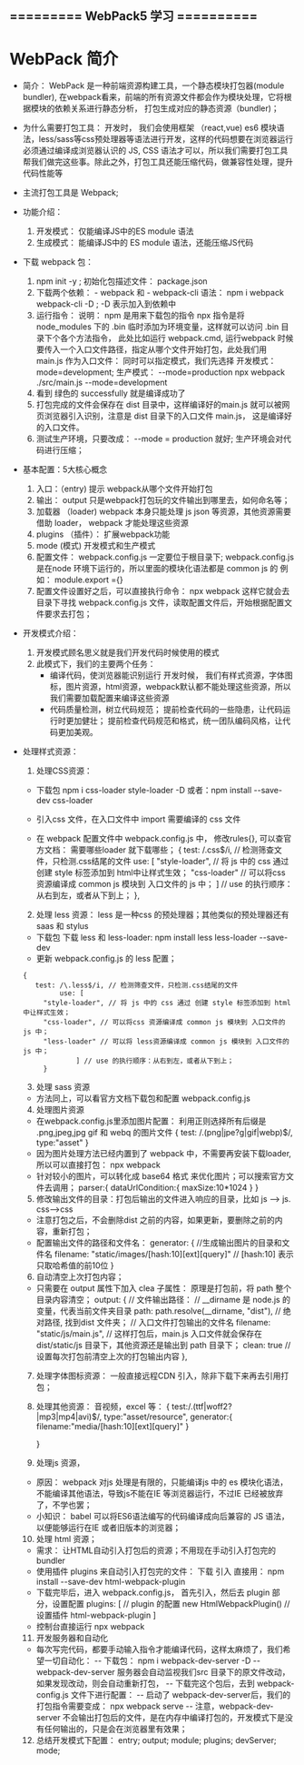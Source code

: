 ## ========= WebPack5 学习 ==========
# WebPack 简介
 - 简介：
    WebPack 是一种前端资源构建工具，一个静态模块打包器(module bundler), 在webpack看来，前端的所有资源文件都会作为模块处理，它将根据模块的依赖关系进行静态分析， 打包生成对应的静态资源（bundler)；
 - 为什么需要打包工具： 
   开发时， 我们会使用框架 （react,vue) es6 模块语法，less/sass等css预处理器等语法进行开发，这样的代码想要在浏览器运行必须通过编译成浏览器认识的 JS, CSS 语法才可以，所以我们需要打包工具帮我们做完这些事。除此之外，打包工具还能压缩代码，做兼容性处理，提升代码性能等
 - 主流打包工具是 Webpack;
 - 功能介绍：
   1. 开发模式： 仅能编译JS中的ES module 语法
   2. 生成模式： 能编译JS中的 ES module 语法，还能压缩JS代码
 - 下载 webpack 包：
   1. npm init -y ; 初始化包描述文件： package.json
   2. 下载两个依赖： - webpack 和 - webpack-cli 语法： npm i webpack webpack-cli  -D  ; -D 表示加入到依赖中
   3. 运行指令： 说明： npm 是用来下载包的指令 npx 指令是将 node_modules 下的 .bin 临时添加为环境变量，这样就可以访问 .bin 目录下个各个方法指令，
       此处比如运行 webpack.cmd, 运行webpack 时候要传入一个入口文件路径，指定从哪个文件开始打包，此处我们用 main.js 作为入口文件： 同时可以指定模式，我们先选择
       开发模式： mode=development; 生产模式： --mode=production
        npx webpack ./src/main.js --mode=development
   4. 看到 绿色的 successfully 就是编译成功了
   5. 打包完成的文件会保存在 dist 目录中，这样编译好的main.js 就可以被网页浏览器引入识别，注意是 dist 目录下的入口文件 main.js， 这是编译好的入口文件。
   6. 测试生产环境，只要改成： --mode = production 就好; 生产环境会对代码进行压缩；
 - 基本配置：5大核心概念
   1. 入口：（entry) 提示 webpack从哪个文件开始打包
   2. 输出： output 只是webpack打包玩的文件输出到哪里去，如何命名等；
   3. 加载器 （loader) webpack 本身只能处理 js json 等资源，其他资源需要借助 loader， webpack 才能处理这些资源
   4. plugins （插件）： 扩展webpack功能
   5. mode (模式) 开发模式和生产模式
   6. 配置文件： webpack.config.js 一定要位于根目录下; webpack.config.js是在node 环境下运行的，所以里面的模块化语法都是 common js 的 例如： module.export ={}
   7. 配置文件设置好之后，可以直接执行命令： npx webpack  这样它就会去目录下寻找 webpack.config.js 文件，读取配置文件后，开始根据配置文件要求去打包；
 - 开发模式介绍：
   1. 开发模式顾名思义就是我们开发代码时候使用的模式
   2. 此模式下，我们的主要两个任务：
      - 编译代码，使浏览器能识别运行
         开发时候， 我们有样式资源，字体图标，图片资源，html资源，webpack默认都不能处理这些资源，所以我们需要加载配置来编译这些资源
      - 代码质量检测，树立代码规范；
        提前检查代码的一些隐患，让代码运行时更加健壮； 提前检查代码规范和格式，统一团队编码风格，让代码更加美观。
 - 处理样式资源： 
    1. 处理CSS资源： 
      - 下载包
        npm i css-loader style-loader -D 或者：npm install --save-dev css-loader
        
      - 引入css 文件，在入口文件中 import 需要编译的 css 文件
      - 在 webpack 配置文件中 webpack.config.js 中， 修改rules{}, 可以查官方文档： 需要哪些loader 就下载哪些；
            {
                test: /\.css$/i, // 检测筛查文件，只检测.css结尾的文件
                use: [
                        "style-loader", // 将 js 中的 css 通过 创建 style 标签添加到 html中让样式生效；
                        "css-loader" // 可以将css 资源编译成 common js 模块到 入口文件的 js 中；
                    ] // use 的执行顺序：从右到左，或者从下到上；
            },
         
    2. 处理 less 资源： less 是一种css 的预处理器；其他类似的预处理器还有 saas 和 stylus
      - 下载包
        下载 less 和 less-loader: 
        npm install less less-loader --save-dev
      - 更新 webpack.config.js 的 less 配置；

       {
          test: /\.less$/i, // 检测筛查文件，只检测.css结尾的文件
                use: [
            "style-loader", // 将 js 中的 css 通过 创建 style 标签添加到 html中让样式生效；
            "css-loader", // 可以将css 资源编译成 common js 模块到 入口文件的 js 中；
            "less-loader" // 可以将 less资源编译成 common js 模块到 入口文件的 js 中；
                    ] // use 的执行顺序：从右到左，或者从下到上；
            }
    3. 处理 sass 资源
      - 方法同上，可以看官方文档下载包和配置 webpack.config.js
    4. 处理图片资源
      - 在webpack.config.js里添加图片配置： 利用正则选择所有后缀是 .png,jpeg,jpg gif 和 webq 的图片文件
         {
           test: /\.(png|jpe?g|gif|webp)$/, 
           type:"asset"
         }
      - 因为图片处理方法已经内置到了 webpack 中，不需要再安装下载loader, 所以可以直接打包： npx webpack
      - 针对较小的图片，可以转化成 base64 格式 来优化图片；可以搜索官方文件去调用；
          parser:{
            <!-- 小于10kb 的图片转化格式 -->
            dataUrlCondition:{
              <!-- 转换优点： 减少请求数量，缺点：转换后的体积会变得大一点  -->
              maxSize:10*1024
            }
          }
    5. 修改输出文件的目录：打包后输出的文件进入响应的目录，比如 js --> js. css-->css
     - 注意打包之后，不会删除dist 之前的内容，如果更新，要删除之前的内容，重新打包；
     - 配置输出文件的路径和文件名： 
         generator: {
                    //生成输出图片的目录和文件名
                    filename: "static/images/[hash:10][ext][query]" // [hash:10] 表示只取哈希值的前10位
                }

    6. 自动清空上次打包内容；
      - 只需要在 output 属性下加入 clea 子属性： 原理是打包前，将 path 整个目录内容清空；
                output: {
                  // 文件输出路径：
                  //  __dirname  是 node.js 的变量，代表当前文件夹目录
                  path: path.resolve(__dirname, "dist"), // 绝对路径, 找到dist 文件夹； 
                  // 入口文件打包输出的文件名
                  filename: "static/js/main.js", // 这样打包后，main.js 入口文件就会保存在 dist/static/js 目录下，其他资源还是输出到 path 目录下；
                  clean: true // 设置每次打包前清空上次的打包输出内容
              },
    7. 处理字体图标资源： 一般直接远程CDN 引入，除非下载下来再去引用打包；

    8. 处理其他资源： 音视频，excel 等： 
        {
          test:/\.(ttf|woff2?|mp3|mp4|avi)$/,
          type:"asset/resource",
          generator:{
            <!-- 输出路径和名称 -->
            filename:"media/[hash:10][ext][query]"
          }

        }
    9. 处理js 资源， 
      - 原因： 
        webpack 对js 处理是有限的，只能编译js 中的 es 模块化语法，不能编译其他语法，导致js不能在IE 等浏览器运行，不过IE 已经被放弃了，不学也罢；
      - 小知识： babel 可以将ES6语法编写的代码编译成向后兼容的 JS 语法，以便能够运行在IE 或者旧版本的浏览器；
    10. 处理 html 资源；
      - 需求：
        让HTML自动引入打包后的资源；不用现在手动引入打包完的 bundler
      - 使用插件 plugins 来自动引入打包完的文件： 
        下载 引入 直接用： npm install --save-dev html-webpack-plugin
      - 下载完毕后，进入 webpack.config.js， 首先引入，然后去 plugin 部分，设置配置 
                  plugins: [
                //  plugin 的配置
                new HtmlWebpackPlugin() // 设置插件 html-webpack-plugin
         ]
      - 控制台直接运行 npx webpack
    11. 开发服务器和自动化
      - 每次写完代码，都要手动输入指令才能编译代码，这样太麻烦了，我们希望一切自动化： 
         -- 下载包： npm i webpack-dev-server -D
         -- webpack-dev-server 服务器会自动监视我们src 目录下的原文件改动，如果发现改动，则会自动重新打包，
         -- 下载完这个包后，去到 webpack-config.js 文件下进行配置： 
         -- 启动了 webpack-dev-server后，我们的打包指令需要变成： npx webpack serve
         -- 注意，webpack-dev-server 不会输出打包后的文件，是在内存中编译打包的，开发模式下是没有任何输出的，只是会在浏览器里有效果；
    12. 总结开发模式下配置： 
        entry; output; module; plugins; devServer; mode;

   

